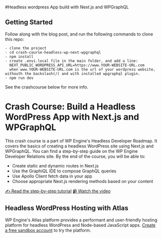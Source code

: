 #Headless wordpress App build with Next.js and WPGraphQL

## Getting Started
Follow along with the blog post, and run the following commands to clone this repo:

    - clone the project
    - cd crash-course-headless-wp-next-wpgraphql
    - npm install
    - create .envi.local file in the main folder, and add a line: 
      NEXT_PUBLIC_WORDPRESS_API_URL=https://www.YOUR-WEBSITE-URL.com
      when www.YOUR-WEBSITE-URL.com is the url of your wordpress website, withouth the backslash(/) and with installed wpgraphql plugin.
    - npm run dev

See the crashcourse below for more info.

# Crash Course: Build a Headless WordPress App with Next.js and WPGraphQL

This crash course is a part of WP Engine's Headless Developer Roadmap. It covers the basics of creating a headless WordPress site using Next.js and WPGraphQL. You can find a step-by-step guide on the WP Engine Developer Relations site. By the end of the course, you will be able to:
- Create static and dynamic routes in Next.js
- Use the GraphiQL IDE to compose GraphQL queries
- Use Apollo Client fetch data in your app
- Choose appropriate Next.js rendering methods based on your content


[✍️ Read the step-by-step tutorial](https://developers.wpengine.com/blog/crash-course-build-a-simple-headless-wordpress-app-with-next-js-wpgraphql)
[📹 Watch the video](https://www.youtube.com/watch?v=wfy51nhjfUQ&t=1680s)




## Headless WordPress Hosting with Atlas

WP Engine's Atlas platform provides a performant and user-friendly hosting platform for headless WordPress and Node-based JavaScript apps. [Create a free sandbox account](https://wpengine.com/atlas/) to try the platform. 
